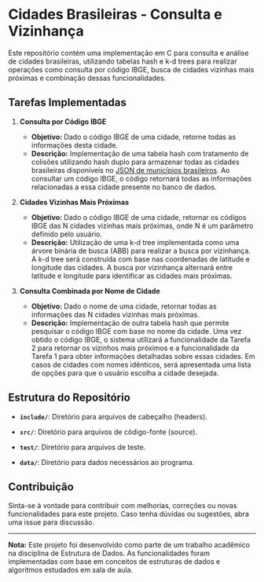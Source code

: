 # Cidades Brasileiras - Consulta e Vizinhança

Este repositório contém uma implementação em C para consulta e análise de cidades brasileiras, utilizando tabelas hash e k-d trees para realizar operações como consulta por código IBGE, busca de cidades vizinhas mais próximas e combinação dessas funcionalidades.

## Tarefas Implementadas

1. **Consulta por Código IBGE**
   - **Objetivo:** Dado o código IBGE de uma cidade, retorne todas as informações desta cidade.
   - **Descrição:** Implementação de uma tabela hash com tratamento de colisões utilizando hash duplo para armazenar todas as cidades brasileiras disponíveis no [JSON de municípios brasileiros](https://github.com/kelvins/municipios-brasileiros/blob/main/json/municipios.json). Ao consultar um código IBGE, o código retornará todas as informações relacionadas a essa cidade presente no banco de dados.

2. **Cidades Vizinhas Mais Próximas**
   - **Objetivo:** Dado o código IBGE de uma cidade, retornar os códigos IBGE das N cidades vizinhas mais próximas, onde N é um parâmetro definido pelo usuário.
   - **Descrição:** Utilização de uma k-d tree implementada como uma árvore binária de busca (ABB) para realizar a busca por vizinhança. A k-d tree será construída com base nas coordenadas de latitude e longitude das cidades. A busca por vizinhança alternará entre latitude e longitude para identificar as cidades mais próximas.

3. **Consulta Combinada por Nome de Cidade**
   - **Objetivo:** Dado o nome de uma cidade, retornar todas as informações das N cidades vizinhas mais próximas.
   - **Descrição:** Implementação de outra tabela hash que permite pesquisar o código IBGE com base no nome da cidade. Uma vez obtido o código IBGE, o sistema utilizará a funcionalidade da Tarefa 2 para retornar os vizinhos mais próximos e a funcionalidade da Tarefa 1 para obter informações detalhadas sobre essas cidades. Em casos de cidades com nomes idênticos, será apresentada uma lista de opções para que o usuário escolha a cidade desejada.

## Estrutura do Repositório

- **`include/`**: Diretório para arquivos de cabeçalho (headers).

- **`src/`**: Diretório para arquivos de código-fonte (source).

- **`test/`**: Diretório para arquivos de teste.
  
- **`data/`**: Diretório para dados necessários ao programa.

## Contribuição

Sinta-se à vontade para contribuir com melhorias, correções ou novas funcionalidades para este projeto. Caso tenha dúvidas ou sugestões, abra uma issue para discussão.

---

**Nota:** Este projeto foi desenvolvido como parte de um trabalho acadêmico na disciplina de Estrutura de Dados. As funcionalidades foram implementadas com base em conceitos de estruturas de dados e algoritmos estudados em sala de aula.
